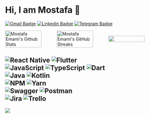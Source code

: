 # Hi, I am Mostafa 👋

[![Gmail Badge](https://img.shields.io/badge/-emami7495@gmail.com-c14438?style=flat&logo=Gmail&logoColor=white&link=mailto:emami7495@gmail.com)](mailto:emami7495@gmail.com)
[![Linkedin Badge](https://img.shields.io/badge/-Mostafa%20Emami-0072b1?style=flat&logo=Linkedin&logoColor=white&link=https://linkedin.com/in/mostafa-emami-861570ab/)](https://linkedin.com/in/mostafa-emami-861570ab/) 
[![Telegram Badge](https://img.shields.io/badge/-Telegram-blue?style=flat&logo=telegram&logoColor=white&link=https://t.me/emami7495/)](https://t.me/emami7495/)
</p>

<div style="display: flex; align-items: center;">
<img width="70%" src="https://github-readme-stats.vercel.app/api?username=emami7495&theme=tokyonight&hide_border=false&include_all_commits=true&count_private=true" alt="Mostafa Emami's Github Stats" />

<img width="70%" src="https://github-readme-streak-stats.herokuapp.com/?user=emami7495&theme=tokyonight&hide_border=false" alt="Mostafa Emami's GitHub Streaks" />
  
<img width="70%" src="https://github-readme-stats.vercel.app/api/top-langs/?username=emami7495&theme=tokyonight&hide_border=false&include_all_commits=true&count_private=true&layout=compact" />
</div>

![React Native](https://img.shields.io/badge/react_native-%2320232a.svg?style=flat&logo=react&logoColor=%2361DAFB)
![Flutter](https://img.shields.io/badge/Flutter-%2302569B.svg?style=flat&logo=Flutter&logoColor=white) <br />
![JavaScript](https://img.shields.io/badge/javascript-%23323330.svg?style=flat&logo=javascript&logoColor=%23F7DF1E)
![TypeScript](https://img.shields.io/badge/typescript-%23007ACC.svg?style=flat&logo=typescript&logoColor=white)
![Dart](https://img.shields.io/badge/dart-%230175C2.svg?style=flat&logo=dart&logoColor=white)<br /> 
![Java](https://img.shields.io/badge/java-%23ED8B00.svg?style=flat&logo=java&logoColor=white)
![Kotlin](https://img.shields.io/badge/kotlin-%230095D5.svg?style=flat&logo=kotlin&logoColor=white) <br />
![NPM](https://img.shields.io/badge/NPM-%23000000.svg?style=flat&logo=npm&logoColor=white)
![Yarn](https://img.shields.io/badge/yarn-%232C8EBB.svg?style=flat&logo=yarn&logoColor=white)<br />
![Swagger](https://img.shields.io/badge/-Swagger-%23Clojure?style=flat&logo=swagger&logoColor=white)
![Postman](https://img.shields.io/badge/Postman-FF6C37?style=flat&logo=postman&logoColor=white) <br />
![Jira](https://img.shields.io/badge/jira-%230A0FFF.svg?style=flat&logo=jira&logoColor=white)
![Trello](https://img.shields.io/badge/Trello-%23026AA7.svg?style=flat&logo=Trello&logoColor=white)<br /> 
---
[![](https://visitcount.itsvg.in/api?id=emami7495&icon=1&color=1)](https://visitcount.itsvg.in)
